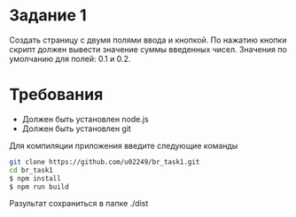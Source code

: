 # Задание 1
Создать страницу с двумя полями ввода и кнопкой. По нажатию кнопки скрипт должен вывести значение суммы введенных чисел. Значения по умолчанию для полей: 0.1 и 0.2. 

# Требования
- Должен быть установлен node.js 
- Должен быть установлен git

Для компиляции приложения введите следующие команды
```sh
git clone https://github.com/u02249/br_task1.git
cd br_task1
$ npm install
$ npm run build
```
Разультат сохраниться в папке ./dist
